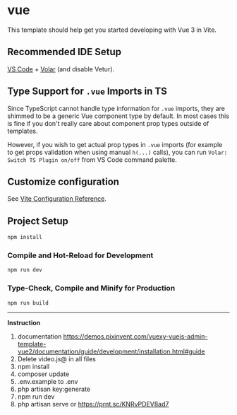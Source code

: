 # vue

This template should help get you started developing with Vue 3 in Vite.

## Recommended IDE Setup

[VS Code](https://code.visualstudio.com/) + [Volar](https://marketplace.visualstudio.com/items?itemName=johnsoncodehk.volar) (and disable Vetur).

## Type Support for `.vue` Imports in TS

Since TypeScript cannot handle type information for `.vue` imports, they are shimmed to be a generic Vue component type by default. In most cases this is fine if you don't really care about component prop types outside of templates.

However, if you wish to get actual prop types in `.vue` imports (for example to get props validation when using manual `h(...)` calls), you can run `Volar: Switch TS Plugin on/off` from VS Code command palette.

## Customize configuration

See [Vite Configuration Reference](https://vitejs.dev/config/).

## Project Setup

```sh
npm install
```

### Compile and Hot-Reload for Development

```sh
npm run dev
```

### Type-Check, Compile and Minify for Production

```sh
npm run build
```

-------------
**Instruction**
1. documentation https://demos.pixinvent.com/vuexy-vuejs-admin-template-vue2/documentation/guide/development/installation.html#guide
2. Delete video.js@ in all files
2. npm install
3. composer update
4. .env.example to .env  
5. php artisan key:generate
6. npm run dev
7. php artisan serve or https://prnt.sc/KNRvPDEV8ad7
```sh
 
```
